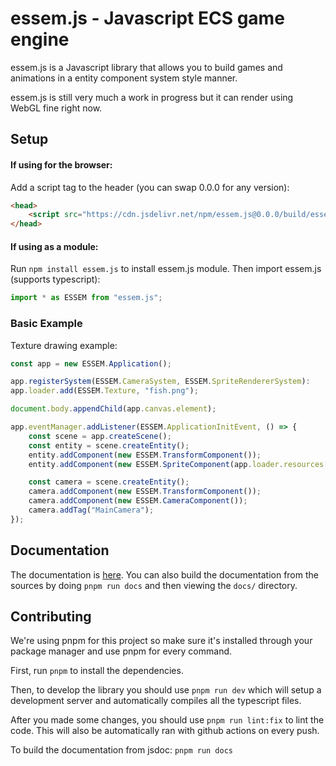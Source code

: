 # essem.js - Javascript ECS game engine

essem.js is a Javascript library that allows you to build games and animations in a
entity component system style manner.

essem.js is still very much a work in progress but it can render using WebGL fine right now.

## Setup

#### If using for the browser:

Add a script tag to the header (you can swap 0.0.0 for any version):

```html
<head>
    <script src="https://cdn.jsdelivr.net/npm/essem.js@0.0.0/build/essem.js"></script>
</head>
```

#### If using as a module:

Run `npm install essem.js` to install essem.js module. Then import essem.js (supports typescript):

```js
import * as ESSEM from "essem.js";
```

### Basic Example

Texture drawing example:

```js
const app = new ESSEM.Application();

app.registerSystem(ESSEM.CameraSystem, ESSEM.SpriteRendererSystem):
app.loader.add(ESSEM.Texture, "fish.png");

document.body.appendChild(app.canvas.element);

app.eventManager.addListener(ESSEM.ApplicationInitEvent, () => {
    const scene = app.createScene();
    const entity = scene.createEntity();
    entity.addComponent(new ESSEM.TransformComponent());
    entity.addComponent(new ESSEM.SpriteComponent(app.loader.resources["fish.png"]));

    const camera = scene.createEntity();
    camera.addComponent(new ESSEM.TransformComponent());
    camera.addComponent(new ESSEM.CameraComponent());
    camera.addTag("MainCamera");
});
```

## Documentation

The documentation is [here](https://calbabreaker.github.io/essem.js/docs/).
You can also build the documentation from the sources by doing `pnpm run docs`
and then viewing the
`docs/` directory.

## Contributing

We're using pnpm for this project so make sure it's installed through your
package manager and use pnpm for every command.

First, run `pnpm` to install the dependencies.

Then, to develop the library you should use `pnpm run dev` which will setup a development server
and automatically compiles all the typescript files.

After you made some changes, you should use `pnpm run lint:fix` to lint the code.
This will also be automatically ran with github actions on every push.

To build the documentation from jsdoc: `pnpm run docs`
